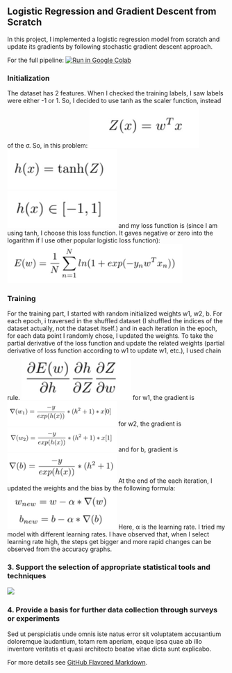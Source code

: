 <!-- Google tag (gtag.js) -->
<script async src="https://www.googletagmanager.com/gtag/js?id=G-TLK47QPQQP"></script>
<script>
  window.dataLayer = window.dataLayer || [];
  function gtag(){dataLayer.push(arguments);}
  gtag('js', new Date());

  gtag('config', 'G-TLK47QPQQP');
</script>
## Logistic Regression and Gradient Descent from Scratch
In this project, I implemented a logistic regression model from scratch and update its gradients by following stochastic gradient descent approach.

For the full pipeline: [![Run in Google Colab](https://img.shields.io/badge/Colab-Run_in_Google_Colab-blue?logo=Google&logoColor=FDBA18)](https://colab.research.google.com/drive/1tppXFSwrH6FGpr4SyDZq87c1143Hchi5?usp=sharing)
### Initialization

The dataset has 2 features. When I checked the training labels, I saw labels were either -1 or 1. So, I decided to use tanh as the scaler function, instead of the σ. So, in this problem:
<img src="images/log1.jpg" width="50%" height="50%"/>
<img src="images/log2.jpg" width="50%" height="50%"/>
<img src="images/log3.jpg" width="50%" height="50%"/>
and my loss function is (since I am using tanh, I choose this loss function. It gaves negative or zero into the logarithm if I use other popular logistic loss function):
<img src="images/log4.jpg" width="80%" height="80%"/>
### Training
For the training part, I started with random initialized weights w1, w2, b. For each epoch, i traversed in the shuffled dataset (I shuffled the indices of the dataset actually, not the dataset itself.) and in each iteration in the epoch, for each data point I randomly chose, I updated the weights. To take the partial derivative of the loss function and update the related weights (partial derivative of loss function according to w1 to update w1, etc.), I used chain rule.
<img src="images/log5.jpg" width="50%" height="50%"/>
for w1, the gradient is
<img src="images/log6.jpg" width="50%" height="50%"/>
for w2, the gradient is
<img src="images/log7.jpg" width="50%" height="50%"/>
and for b, gradient is
<img src="images/log8.jpg" width="50%" height="50%"/>
At the end of the each iteration, I updated the weights and the bias by the following formula:
<img src="images/log9.jpg" width="50%" height="50%"/>
Here, α is the learning rate. I tried my model with different learning rates. I have observed that, when I select learning rate high, the steps get bigger and more rapid changes can be observed from the accuracy graphs.

### 3. Support the selection of appropriate statistical tools and techniques

<img src="images/dummy_thumbnail.jpg?raw=true"/>

### 4. Provide a basis for further data collection through surveys or experiments

Sed ut perspiciatis unde omnis iste natus error sit voluptatem accusantium doloremque laudantium, totam rem aperiam, eaque ipsa quae ab illo inventore veritatis et quasi architecto beatae vitae dicta sunt explicabo. 

For more details see [GitHub Flavored Markdown](https://guides.github.com/features/mastering-markdown/).
